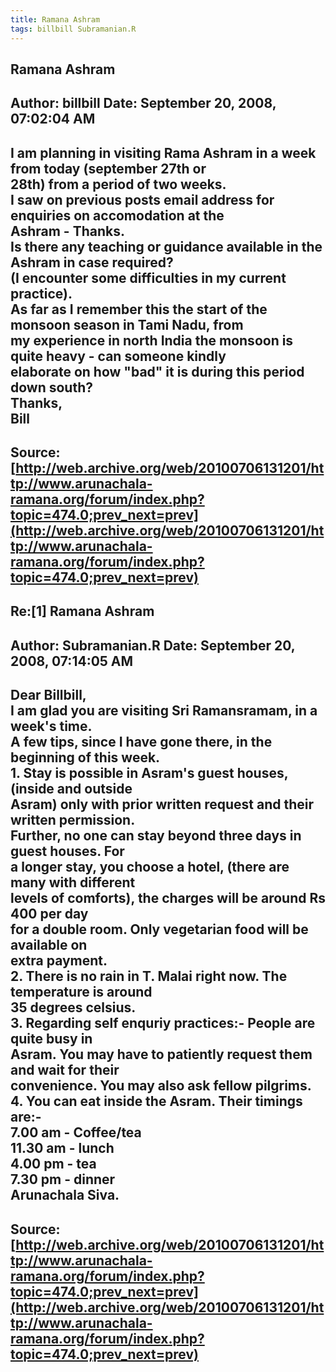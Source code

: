 ```yaml
--- 
title: Ramana Ashram   
tags: billbill Subramanian.R  
---  
```

## Ramana Ashram  
Author: billbill            Date: September 20, 2008, 07:02:04 AM  
---  
I am planning in visiting Rama Ashram in a week from today (september 27th or  
28th) from a period of two weeks.   
I saw on previous posts email address for enquiries on accomodation at the  
Ashram - Thanks.   
Is there any teaching or guidance available in the Ashram in case required?   
(I encounter some difficulties in my current practice).   
As far as I remember this the start of the monsoon season in Tami Nadu, from  
my experience in north India the monsoon is quite heavy - can someone kindly  
elaborate on how "bad" it is during this period down south?   
Thanks,   
Bill
 ---  
Source:[http://web.archive.org/web/20100706131201/http://www.arunachala-ramana.org/forum/index.php?topic=474.0;prev_next=prev](http://web.archive.org/web/20100706131201/http://www.arunachala-ramana.org/forum/index.php?topic=474.0;prev_next=prev)   
---  

## Re:[1] Ramana Ashram  
Author: Subramanian.R       Date: September 20, 2008, 07:14:05 AM  
---  
Dear Billbill,   
I am glad you are visiting Sri Ramansramam, in a week's time.   
A few tips, since I have gone there, in the beginning of this week.   
1\. Stay is possible in Asram's guest houses, (inside and outside   
Asram) only with prior written request and their written permission.   
Further, no one can stay beyond three days in guest houses. For   
a longer stay, you choose a hotel, (there are many with different   
levels of comforts), the charges will be around Rs 400 per day   
for a double room. Only vegetarian food will be available on   
extra payment.   
2\. There is no rain in T. Malai right now. The temperature is around   
35 degrees celsius.   
3\. Regarding self enquriy practices:- People are quite busy in   
Asram. You may have to patiently request them and wait for their   
convenience. You may also ask fellow pilgrims.   
4\. You can eat inside the Asram. Their timings are:-   
7.00 am - Coffee/tea   
11.30 am - lunch   
4.00 pm \- tea   
7.30 pm \- dinner   
Arunachala Siva.
 ---  
Source:[http://web.archive.org/web/20100706131201/http://www.arunachala-ramana.org/forum/index.php?topic=474.0;prev_next=prev](http://web.archive.org/web/20100706131201/http://www.arunachala-ramana.org/forum/index.php?topic=474.0;prev_next=prev)   
---  

